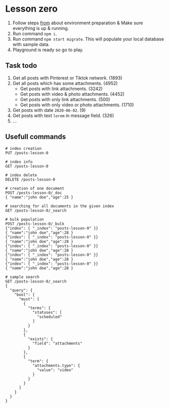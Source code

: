 # Lesson zero

1. Follow steps [from](https://github.com/pavelmasek/elasticsearch-workshop) about environment preparation & Make sure everything is up & running.
2. Run command `npm i`.
3. Run command `npm start migrate`. This will populate your local database with sample data.
4. Playground is ready so go to play.

## Task todo
1. Get all posts with Pinterest or Tiktok network. (1893)
1. Get all posts which has some attachments. (4952)
    * Get posts with link attachments. (3242)
    * Get posts with video & photo attachments. (4452)
    * Get posts with only link attachments. (500)
    * Get posts with only video or photo attachments. (1710)
1. Get posts with date `2020-06-02`. (9)
1. Get posts with text `lorem` in message field. (326)
1. ...

## Usefull commands

```
# index creation
PUT /posts-lesson-0

# index info
GET /posts-lesson-0

# index delete
DELETE /posts-lesson-0

# creation of one document
POST /posts-lesson-0/_doc
{ "name":"john doe","age":25 }

# searching for all documents in the given index
GET /posts-lesson-0/_search

# bulk population 
POST /posts-lesson-0/_bulk
{"index": { "_index": "posts-lesson-0" }}
{ "name":"john doe","age":28 }
{"index": { "_index": "posts-lesson-0" }}
{ "name":"john doe","age":28 }
{"index": { "_index": "posts-lesson-0" }}
{ "name":"john doe","age":28 }
{"index": { "_index": "posts-lesson-0" }}
{ "name":"john doe","age":28 }
{"index": { "_index": "posts-lesson-0" }}
{ "name":"john doe","age":28 }

# sample search
GET /posts-lesson-0/_search
{
  "query": {
    "bool": {
      "must": [
        {
          "terms": {
            "statuses": [
              "scheduled"
            ]
          }
        },
        {
          "exists": {
            "field": "attachments"
          }
        },
        {
          "term": {
            "attachments.type": {
              "value": "video"
            }
          }
        }
      ]
    }
  }
}
```